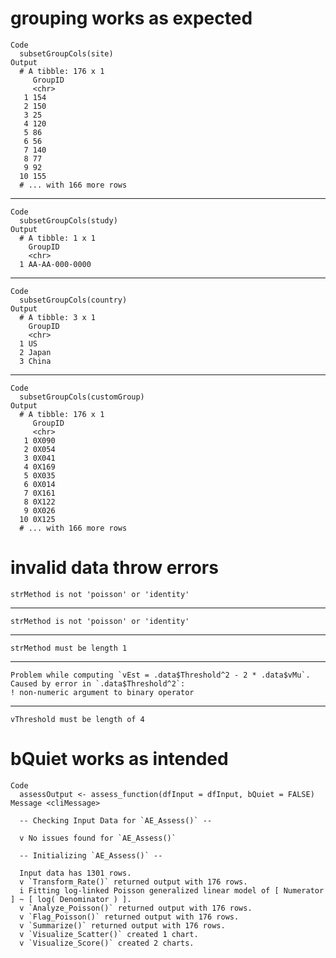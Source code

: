 # grouping works as expected

    Code
      subsetGroupCols(site)
    Output
      # A tibble: 176 x 1
         GroupID
         <chr>  
       1 154    
       2 150    
       3 25     
       4 120    
       5 86     
       6 56     
       7 140    
       8 77     
       9 92     
      10 155    
      # ... with 166 more rows

---

    Code
      subsetGroupCols(study)
    Output
      # A tibble: 1 x 1
        GroupID       
        <chr>         
      1 AA-AA-000-0000

---

    Code
      subsetGroupCols(country)
    Output
      # A tibble: 3 x 1
        GroupID
        <chr>  
      1 US     
      2 Japan  
      3 China  

---

    Code
      subsetGroupCols(customGroup)
    Output
      # A tibble: 176 x 1
         GroupID
         <chr>  
       1 0X090  
       2 0X054  
       3 0X041  
       4 0X169  
       5 0X035  
       6 0X014  
       7 0X161  
       8 0X122  
       9 0X026  
      10 0X125  
      # ... with 166 more rows

# invalid data throw errors

    strMethod is not 'poisson' or 'identity'

---

    strMethod is not 'poisson' or 'identity'

---

    strMethod must be length 1

---

    Problem while computing `vEst = .data$Threshold^2 - 2 * .data$vMu`.
    Caused by error in `.data$Threshold^2`:
    ! non-numeric argument to binary operator

---

    vThreshold must be length of 4

# bQuiet works as intended

    Code
      assessOutput <- assess_function(dfInput = dfInput, bQuiet = FALSE)
    Message <cliMessage>
      
      -- Checking Input Data for `AE_Assess()` --
      
      v No issues found for `AE_Assess()`
      
      -- Initializing `AE_Assess()` --
      
      Input data has 1301 rows.
      v `Transform_Rate()` returned output with 176 rows.
      i Fitting log-linked Poisson generalized linear model of [ Numerator ] ~ [ log( Denominator ) ].
      v `Analyze_Poisson()` returned output with 176 rows.
      v `Flag_Poisson()` returned output with 176 rows.
      v `Summarize()` returned output with 176 rows.
      v `Visualize_Scatter()` created 1 chart.
      v `Visualize_Score()` created 2 charts.

